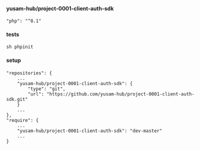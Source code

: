 #### yusam-hub/project-0001-client-auth-sdk

    "php": "^8.1"

#### tests

    sh phpinit

#### setup

    "repositories": {
        ...
        "yusam-hub/project-0001-client-auth-sdk": {
            "type": "git",
            "url": "https://github.com/yusam-hub/project-0001-client-auth-sdk.git"
        }
        ...
    },
    "require": {
        ...
        "yusam-hub/project-0001-client-auth-sdk": "dev-master"
        ...
    }